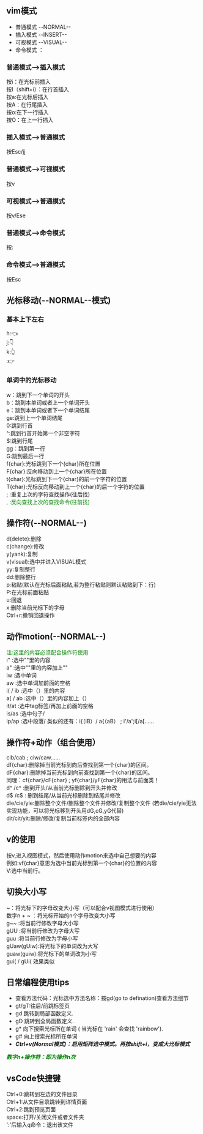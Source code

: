 ## vim模式
* 普通模式 --NORMAL--
* 插入模式 --INSERT--
* 可视模式 --VISUAL--
* 命令模式 ：

### **普通模式-->插入模式**
按i：在光标前插入
</br>按I（shift+i）：在行首插入
</br>按a:在光标后插入
</br>按A：在行尾插入
</br>按o:在下一行插入
</br>按O：在上一行插入

### **插入模式-->普通模式**
按Esc/jj
### **普通模式-->可视模式** 
按v
### **可视模式-->普通模式**
按v/Ese
### **普通模式-->命令模式**
按:
### **命令模式-->普通模式**
按Esc

## 光标移动(--NORMAL--模式)
### **基本上下左右**
h:👈
</br>j:👇
</br>k:👆
</br>:👉

### **单词中的光标移动**
w：跳到下一个单词的开头
</br>b：跳到本单词或者上一个单词开头
</br>e：跳到本单词或者下一个单词结尾
</br>ge:跳到上一个单词结尾
</br>0:跳到行首
</br>^:跳到行首开始第一个非空字符
</br>$:跳到行尾
</br>gg：跳到第一行
</br>G:跳到最后一行
</br>f{char}:光标跳到下一个{char}所在位置
</br>F{char}:反向移动到上一个{char}所在位置
</br>t{char}:光标跳到下一个{char}的前一个字符的位置
</br>T{char}:光标反向移动到上一个{char}的后一个字符的位置
</br>; :重复上次的字符查找操作(往后找)
</br><span style="color:green">, :反向查找上次的查找命令(往前找)

## 操作符(--NORMAL--)
d(delete):删除
</br>c(change):修改
</br>y(yank):复制
</br>v(visual):选中并进入VISUAL模式
</br>yy:复制整行
</br>dd:删除整行
</br>p:粘贴(默认在光标后面粘贴,若为整行粘贴则默认粘贴到下：行)
</br>P:在光标前面粘贴
</br>u:回退
</br>x:删除当前光标下的字母
</br>Ctrl+r:撤销回退操作

## 动作motion(--NORMAL--)
<span style="color:green">注:这里的内容必须配合操作符使用</span>
</br>i" :选中""里的内容
</br>a" :选中""里的内容加上""
</br>iw :选中单词
</br>aw :选中单词加前面的空格
</br>i( / ib :选中（）里的内容
</br>a( / ab :选中（）里的内容加上（）
</br>it/at :选中tag标签/再加上前面的空格
</br>is/as :选中句子/
</br>ip/ap :选中段落/
类似的还有：i{（iB）/ a{（aB） ; i'/a';i[/a[……

## 操作符+动作（组合使用）
cib/cab ; ciw/caw……
</br>df{char}:删除掉当前光标到向后查找到第一个{char}的区间。
</br>dF{char}:删除掉当前光标到向前查找到第一个{char}的区间。
</br>同理：cf{char}/cF{char} ; yf{char}/yF{char}的用法与前面类！
</br>d^ /c^ :删到开头/从当前光标删除到开头并修改
</br>d$ /c$ : 删到结尾/从当前光标删除到结尾并修改
</br>die/cie/yie:删除整个文件/删除整个文件并修改/复制整个文件
(若die/cie/yie无法实现功能，可以将光标移到开头用dG,cG,yG代替)
</br>dit/cit/yit:删除/修改/复制当前标签内的全部内容

## v的使用
按v,进入视图模式，然后使用动作motion来选中自己想要的内容
</br>例如:vf{char}意思为选中当前光标到第一个{char}的位置的内容
</br>V:选中当前行。
## 切换大小写
~：将光标下的字母改变大小写（可以配合v视图模式进行使用）
</br>数字n + ~ ：将光标开始的n个字母改变大小写
</br>g~~ :将当前行修改字母大小写
</br>gUU :将当前行修改为字母大写
</br>guu :将当前行修改为字母小写
</br>gUaw(gUiw):将光标下的单词改为大写
</br>guaw(guiw):将光标下的单词改为小写
</br>gui( / gUi( 效果类似

## 日常编程使用tips
* 查看方法代码：光标选中方法名称：按gd(go to defination)查看方法细节
* gt/gT:往后/前跳标签页
* gd 跳转到局部函数定义.
* gD 跳转到全局函数定义.
* g* 向下搜索光标所在单词 ( 当光标在 'rain' 会查找 'rainbow').
* g# 向上搜索光标所在单词
* ***Ctrl+v(Normal模式)：启用矩阵选中模式。再按shift+i，变成大光标模式***

 <span style="color:green">***数字n+操作符：即为操作n次***</span>
 
 ## vsCode快捷键
 Ctrl+0:跳转到左边的文件目录
 </br>Ctrl+1:从文件目录跳转到详情页面
 </br>Ctrl+2:跳到预览页面
 </br>space:打开/关闭文件或者文件夹
 </br> ':'后输入q命令：退出该文件